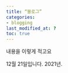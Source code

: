 ```yaml
---
title: “블로그”
categories:
- blogging
last_modified_at: ?
toc: true
---
```

내용을
이렇게
적고요

12월 21일입니다.
2021년.